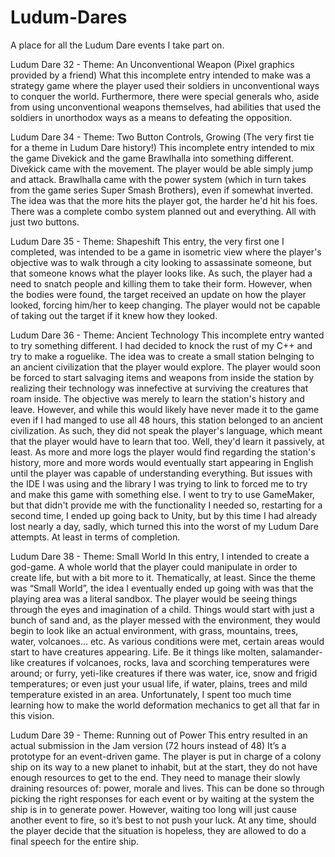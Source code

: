 # Ludum-Dares
A place for all the Ludum Dare events I take part on.

Ludum Dare 32 - Theme: An Unconventional Weapon (Pixel graphics provided by a friend)
What this incomplete entry intended to make was a strategy game where the player used their soldiers in unconventional ways to conquer the world. Furthermore, there were special generals who, aside from using unconventional weapons themselves, had abilities that used the soldiers in unorthodox ways as a means to defeating the opposition.

Ludum Dare 34 - Theme: Two Button Controls, Growing (The very first tie for a theme in Ludum Dare history!)
This incomplete entry intended to mix the game Divekick and the game Brawlhalla into something different. Divekick came with the movement. The player would be able simply jump and attack.
Brawlhalla came with the power system (which in turn takes from the game series Super Smash Brothers), even if somewhat inverted. The idea was that the more hits the player got, the harder he'd hit his foes. There was a complete combo system planned out and everything. All with just two buttons.

Ludum Dare 35 - Theme: Shapeshift
This entry, the very first one I completed, was intended to be a game in isometric view where the player's objective was to walk through a city looking to assassinate someone, but that someone knows what the player looks like. As such, the player had a need to snatch people and killing them to take their form. However, when the bodies were found, the target received an update on how the player looked, forcing him/her to keep changing. The player would not be capable of taking out the target if it knew how they looked.

Ludum Dare 36 - Theme: Ancient Technology
This incomplete entry wanted to try something different. I had decided to knock the rust of my C++ and try to make a roguelike. The idea was to create a small station belnging to an ancient civilization that the player would explore. The player would soon be forced to start salvaging items and weapons from inside the station by realizing their technology was innefective at surviving the creatures that roam inside. The objective was merely to learn the station's history and leave. However, and while this would likely have never made it to the game even if I had manged to use all 48 hours, this station belonged to an ancient civilization. As such, they did not speak the player's language, which meant that the player would have to learn that too. Well, they'd learn it passively, at least. As more and more logs the player would find regarding the station's history, more and more words would eventually start appearing in English until the player was capable of understanding everything.
But issues with the IDE I was using and the library I was trying to link to forced me to try and make this game with something else. I went to try to use GameMaker, but that didn't provide me with the functionality I needed so, restarting for a second time, I ended up going back to Unity, but by this time I had already lost nearly a day, sadly, which turned this into the worst of my Ludum Dare attempts. At least in terms of completion.

Ludum Dare 38 - Theme: Small World
In this entry, I intended to create a god-game. A whole world that the player could manipulate in order to create life, but with a bit more to it.
Thematically, at least. Since the theme was “Small World”, the idea I eventually ended up going with was that the playing area was a literal sandbox. The player would be seeing things through the eyes and imagination of a child. Things would start with just a bunch of sand and, as the player messed with the environment, they would begin to look like an actual environment, with grass, mountains, trees, water, volcanoes… etc.
As various conditions were met, certain areas would start to have creatures appearing. Life. Be it things like molten, salamander-like creatures if volcanoes, rocks, lava and scorching temperatures were around; or furry, yeti-like creatures if there was water, ice, snow and frigid temperatures; or even just your usual life, if water, plains, trees and mild temperature existed in an area. Unfortunately, I spent too much time learning how to make the world deformation mechanics to get all that far in this vision.

Ludum Dare 39 - Theme: Running out of Power
This entry resulted in an actual submission in the Jam version (72 hours instead of 48)
It’s a prototype for an event-driven game. The player is put in charge of a colony ship on its way to a new planet to inhabit, but at the start, they do not have enough resources to get to the end. They need to manage their slowly draining resources of: power, morale and lives. This can be done so through picking the right responses for each event or by waiting at the system the ship is in to generate power. However, waiting too long will just cause another event to fire, so it’s best to not push your luck. At any time, should the player decide that the situation is hopeless, they are allowed to do a final speech for the entire ship.

